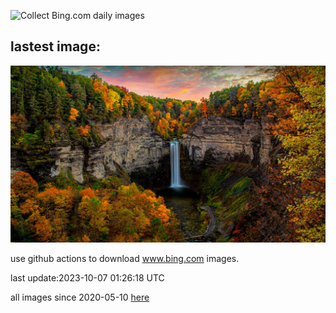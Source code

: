 ![Collect Bing.com daily images](https://github.com/counter2015/bing-daily-images/workflows/Collect%20Bing.com%20daily%20images/badge.svg)
## lastest image:
![](images/TaughannockFalls.jpg)

use github actions to download www.bing.com images.

last update:2023-10-07 01:26:18 UTC

all images since 2020-05-10 [here](https://github.com/counter2015/bing-daily-images/tree/master/images) 
